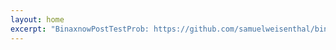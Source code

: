 ```yaml
---
layout: home
excerpt: "BinaxnowPostTestProb: https://github.com/samuelweisenthal/binax.now.post.test.prob/blob/main/covid.post.test.pdf "
---
```



  
